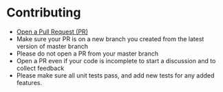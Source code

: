 Contributing
============

- [Open a Pull Request (PR)](https://github.com/ThreeceeStudios/navigator-detect.js/pull/new/master)
- Make sure your PR is on a new branch you created from the latest version of master branch
- Please do not open a PR from your master branch
- Open a PR even if your code is incomplete to start a discussion and to collect feedback
- Please make sure all unit tests pass, and add new tests for any added features.